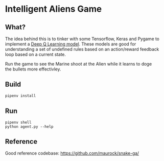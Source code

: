 # Intelligent Aliens Game

## What?

The idea behind this is to tinker with some Tensorflow, Keras and Pygame to implement a [Deep Q Learning model](https://www.analyticsvidhya.com/blog/2019/04/introduction-deep-q-learning-python/). These models are good for understanding a set of undefined rules based on an action/reward feedback loop based on a current state.

Run the game to see the Marine shoot at the Alien while it learns to doge the bullets more effectivley.

## Build
```sh
pipenv install
```

## Run
```
pipenv shell
python agent.py --help
```

## Reference
Good reference codebase: https://github.com/maurock/snake-ga/
